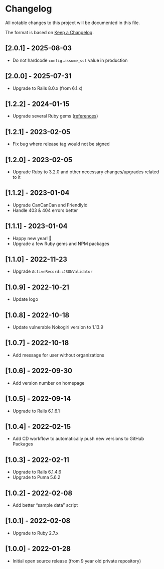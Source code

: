 # Changelog

All notable changes to this project will be documented in this file.

The format is based on [Keep a Changelog](https://keepachangelog.com/en/1.0.0/).

## [2.0.1] - 2025-08-03

- Do not hardcode `config.assume_ssl` value in production

## [2.0.0] - 2025-07-31

- Upgrade to Rails 8.0.x (from 6.1.x)

## [1.2.2] - 2024-01-15

- Upgrade several Ruby gems ([references](https://github.com/mirego/killswitch/pulls?q=is%3Apr+is%3Amerged+user%3Adependabot+created%3A2023-02-05..2024-01-15))

## [1.2.1] - 2023-02-05

- Fix bug where release tag would not be signed

## [1.2.0] - 2023-02-05

- Upgrade Ruby to 3.2.0 and other necessary changes/upgrades related to it

## [1.1.2] - 2023-01-04

- Upgrade CanCanCan and FriendlyId
- Handle 403 & 404 errors better

## [1.1.1] - 2023-01-04

- Happy new year! 🎉
- Upgrade a few Ruby gems and NPM packages

## [1.1.0] - 2022-11-23

- Upgrade `ActiveRecord::JSONValidator`

## [1.0.9] - 2022-10-21

- Update logo

## [1.0.8] - 2022-10-18

- Update vulnerable Nokogiri version to 1.13.9

## [1.0.7] - 2022-10-18

- Add message for user without organizations

## [1.0.6] - 2022-09-30

- Add version number on homepage

## [1.0.5] - 2022-09-14

- Upgrade to Rails 6.1.6.1

## [1.0.4] - 2022-02-15

- Add CD workflow to automatically push new versions to GitHub Packages

## [1.0.3] - 2022-02-11

- Upgrade to Rails 6.1.4.6
- Upgrade to Puma 5.6.2

## [1.0.2] - 2022-02-08

- Add better “sample data” script

## [1.0.1] - 2022-02-08

- Upgrade to Ruby 2.7.x

## [1.0.0] - 2022-01-28

- Initial open source release (from 9 year old private repository)
